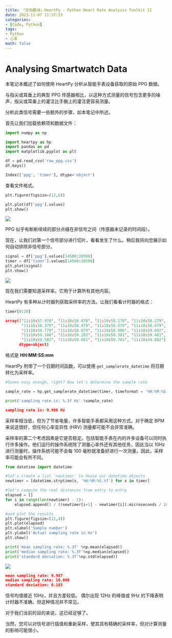 ```yaml
---
title: 「文档翻译」HeartPy - Python Heart Rate Analysis Toolkit II
date: 2023-11-07 11:37:23
categories:
- [Code, Python]
tags:
- Python
- 心率
math: false
---
```


# Analysing Smartwatch Data

本笔记本概述了如何使用 HeartPy 分析从智能手表设备获取的原始 PPG 数据。

与指尖或耳垂上的典型 PPG 传感器相比，以这种方式测量的信号包含更多的噪声，指尖或耳垂上的灌注比手腕上的灌注更容易测量。

分析此类信号需要一些额外的步骤，如本笔记中所述。

首先让我们加载依赖项和数据文件：

```python
import numpy as np

import heartpy as hp
import pandas as pd
import matplotlib.pyplot as plt

df = pd.read_csv('raw_ppg.csv')
df.keys()
```

```python
Index(['ppg', 'timer'], dtype='object')
```

查看文件格式。

```python
plt.figure(figsize=(12,6))

plt.plot(df['ppg'].values)
plt.show()
```

![](https://bakako-1308163928.cos.ap-guangzhou.myqcloud.com/uPic/「文档翻译」HeartPy-Python-Heart-Rate-Analysis-Toolkit7.png)

PPG 似乎有断断续续的部分点缀在非信号之间（传感器未记录的时间段）。

现在，让我们对第一个信号部分进行切片，看看发生了什么。稍后我将向您展示如何自动排除非信号部分。

```python
signal = df['ppg'].values[14500:20500]
timer = df['timer'].values[14500:20500]
plt.plot(signal)
plt.show()
```

![](https://bakako-1308163928.cos.ap-guangzhou.myqcloud.com/uPic/「文档翻译」HeartPy-Python-Heart-Rate-Analysis-Toolkit8.png)

现在我们需要知道采样率。它用于计算所有其他内容。

HeartPy 有多种从计时器列获取采样率的方法。让我们看看计时器的格式：

```python
timer[0:20]
```

```json
array(['11:10:57.978', '11:10:58.078', '11:10:58.178', '11:10:58.279',
       '11:10:58.379', '11:10:58.479', '11:10:58.579', '11:10:58.679',
       '11:10:58.779', '11:10:58.879', '11:10:58.980', '11:10:59.092',
       '11:10:59.180', '11:10:59.283', '11:10:59.381', '11:10:59.481',
       '11:10:59.582', '11:10:59.681', '11:10:59.781', '11:10:59.882'],
      dtype=object)
```

格式是 **HH:MM:SS:mm**

HeartPy 附带了一个日期时间函数，可以使用 `get_samplerate_datetime` 将日期转化为采样率。

```python
#Seems easy enough, right? Now let's determine the sample rate

sample_rate = hp.get_samplerate_datetime(timer, timeformat = '%H:%M:%S.%f')

print('sampling rate is: %.3f Hz' %sample_rate)
```

```json
sampling rate is: 9.986 Hz
```

采样率相当低，但为了节省电量，许多智能手表都采用这种方式。对于确定 BPM 来说这很好，但任何心率变异性 (HRV) 测量都可能不会非常准确。

采样率的第二个考虑因素是它是否稳定。包括智能手表在内的许多设备可以同时执行许多操作。他们运行的操作系统除了测量心率外还有其他任务，因此当以 10Hz 进行测量时，操作系统可能不会每 100 毫秒就准备好进行一次测量。因此，采样率可能会有所不同。

```python
from datetime import datetime

#let's create a list 'newtimer' to house our datetime objects
newtimer = [datetime.strptime(x, '%H:%M:%S.%f') for x in timer]

#let's compute the real distances from entry to entry
elapsed = []
for i in range(len(newtimer) - 1):
    elapsed.append(1 / ((newtimer[i+1] - newtimer[i]).microseconds / 1000000))

#and plot the results
plt.figure(figsize=(12,4))
plt.plot(elapsed)
plt.xlabel('Sample number')
plt.ylabel('Actual sampling rate in Hz')
plt.show()

print('mean sampling rate: %.3f' %np.mean(elapsed))
print('median sampling rate: %.3f'%np.median(elapsed))
print('standard deviation: %.3f'%np.std(elapsed))
```

![](https://bakako-1308163928.cos.ap-guangzhou.myqcloud.com/uPic/「文档翻译」HeartPy-Python-Heart-Rate-Analysis-Toolkit9.png)

```json
mean sampling rate: 9.987
median sampling rate: 10.000
standard deviation: 0.183
```

信号均值接近 10Hz，并且方差较低。 偶尔出现 12Hz 的峰值或 9Hz 的下降表明计时器不准确，但这种情况并不常见。

对于我们当前的目的来说，这已经足够了。

当然，您可以对信号进行插值和重新采样，使其具有精确的采样率，但对计算测量的影响可能很小。 
